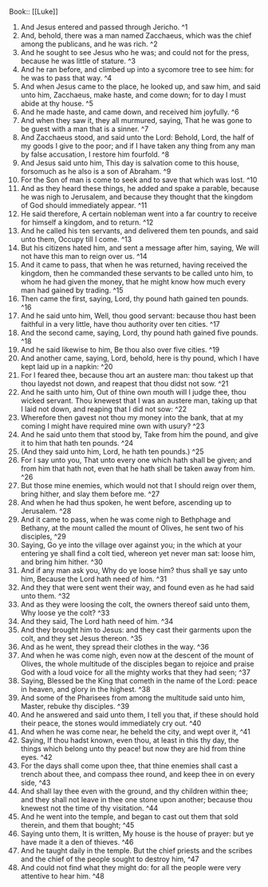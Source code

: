  Book:: [[Luke]]
 1. And Jesus entered and passed through Jericho. ^1
 2. And, behold, there was a man named Zacchaeus, which was the chief among the publicans, and he was rich. ^2
 3. And he sought to see Jesus who he was; and could not for the press, because he was little of stature. ^3
 4. And he ran before, and climbed up into a sycomore tree to see him: for he was to pass that way. ^4
 5. And when Jesus came to the place, he looked up, and saw him, and said unto him, Zacchaeus, make haste, and come down; for to day I must abide at thy house. ^5
 6. And he made haste, and came down, and received him joyfully. ^6
 7. And when they saw it, they all murmured, saying, That he was gone to be guest with a man that is a sinner. ^7
 8. And Zacchaeus stood, and said unto the Lord: Behold, Lord, the half of my goods I give to the poor; and if I have taken any thing from any man by false accusation, I restore him fourfold. ^8
 9. And Jesus said unto him, This day is salvation come to this house, forsomuch as he also is a son of Abraham. ^9
 10. For the Son of man is come to seek and to save that which was lost. ^10
 11. And as they heard these things, he added and spake a parable, because he was nigh to Jerusalem, and because they thought that the kingdom of God should immediately appear. ^11
 12. He said therefore, A certain nobleman went into a far country to receive for himself a kingdom, and to return. ^12
 13. And he called his ten servants, and delivered them ten pounds, and said unto them, Occupy till I come. ^13
 14. But his citizens hated him, and sent a message after him, saying, We will not have this man to reign over us. ^14
 15. And it came to pass, that when he was returned, having received the kingdom, then he commanded these servants to be called unto him, to whom he had given the money, that he might know how much every man had gained by trading. ^15
 16. Then came the first, saying, Lord, thy pound hath gained ten pounds. ^16
 17. And he said unto him, Well, thou good servant: because thou hast been faithful in a very little, have thou authority over ten cities. ^17
 18. And the second came, saying, Lord, thy pound hath gained five pounds. ^18
 19. And he said likewise to him, Be thou also over five cities. ^19
 20. And another came, saying, Lord, behold, here is thy pound, which I have kept laid up in a napkin: ^20
 21. For I feared thee, because thou art an austere man: thou takest up that thou layedst not down, and reapest that thou didst not sow. ^21
 22. And he saith unto him, Out of thine own mouth will I judge thee, thou wicked servant. Thou knewest that I was an austere man, taking up that I laid not down, and reaping that I did not sow: ^22
 23. Wherefore then gavest not thou my money into the bank, that at my coming I might have required mine own with usury? ^23
 24. And he said unto them that stood by, Take from him the pound, and give it to him that hath ten pounds. ^24
 25. (And they said unto him, Lord, he hath ten pounds.) ^25
 26. For I say unto you, That unto every one which hath shall be given; and from him that hath not, even that he hath shall be taken away from him. ^26
 27. But those mine enemies, which would not that I should reign over them, bring hither, and slay them before me. ^27
 28. And when he had thus spoken, he went before, ascending up to Jerusalem. ^28
 29. And it came to pass, when he was come nigh to Bethphage and Bethany, at the mount called the mount of Olives, he sent two of his disciples, ^29
 30. Saying, Go ye into the village over against you; in the which at your entering ye shall find a colt tied, whereon yet never man sat: loose him, and bring him hither. ^30
 31. And if any man ask you, Why do ye loose him? thus shall ye say unto him, Because the Lord hath need of him. ^31
 32. And they that were sent went their way, and found even as he had said unto them. ^32
 33. And as they were loosing the colt, the owners thereof said unto them, Why loose ye the colt? ^33
 34. And they said, The Lord hath need of him. ^34
 35. And they brought him to Jesus: and they cast their garments upon the colt, and they set Jesus thereon. ^35
 36. And as he went, they spread their clothes in the way. ^36
 37. And when he was come nigh, even now at the descent of the mount of Olives, the whole multitude of the disciples began to rejoice and praise God with a loud voice for all the mighty works that they had seen; ^37
 38. Saying, Blessed be the King that cometh in the name of the Lord: peace in heaven, and glory in the highest. ^38
 39. And some of the Pharisees from among the multitude said unto him, Master, rebuke thy disciples. ^39
 40. And he answered and said unto them, I tell you that, if these should hold their peace, the stones would immediately cry out. ^40
 41. And when he was come near, he beheld the city, and wept over it, ^41
 42. Saying, If thou hadst known, even thou, at least in this thy day, the things which belong unto thy peace! but now they are hid from thine eyes. ^42
 43. For the days shall come upon thee, that thine enemies shall cast a trench about thee, and compass thee round, and keep thee in on every side, ^43
 44. And shall lay thee even with the ground, and thy children within thee; and they shall not leave in thee one stone upon another; because thou knewest not the time of thy visitation. ^44
 45. And he went into the temple, and began to cast out them that sold therein, and them that bought; ^45
 46. Saying unto them, It is written, My house is the house of prayer: but ye have made it a den of thieves. ^46
 47. And he taught daily in the temple. But the chief priests and the scribes and the chief of the people sought to destroy him, ^47
 48. And could not find what they might do: for all the people were very attentive to hear him. ^48
